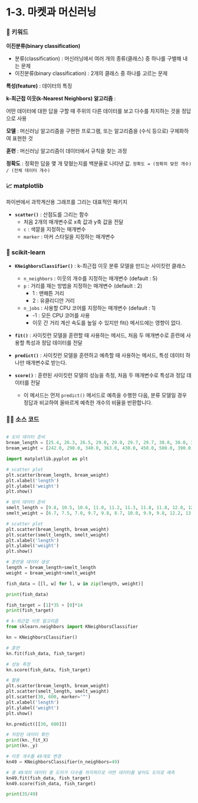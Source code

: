 # 1-3. 마켓과 머신러닝

### 🔑 키워드

**이진분류(binary classification)**

- 분류(classification) : 머신러닝에서 여러 개의 종류(클래스) 중 하나를 구별해 내는 문제
- 이진분류(binary classification) : 2개의 클래스 중 하나를 고르는 문제

**특성(feature)** : 데이터의 특징

**k-최근접 이웃(k-Nearest Neighbors) 알고리즘** : 

어떤 데이터에 대한 답을 구할 때 주위의 다른 데이터를 보고 다수를 차지하는 것을 정답으로 사용

**모델** : 머신러닝 알고리즘을 구현한 프로그램, 또는 알고리즘을 (수식 등으로) 구체화하여 표현한 것

**훈련** : 머신러닝 알고리즘이 데이터에서 규칙을 찾는 과정

**정확도** : 정확한 답을 몇 개 맞혔는지를 백분율로 나타낸 값.  `정확도 = (정확히 맞힌 개수) / (전체 데이터 개수)`

### 📈 matplotlib

파이썬에서 과학계산용 그래프를 그리는 대표적인 패키지

- **`scatter()`** : 산점도를 그리는 함수
    - 처음 2개의 매개변수로 x축 값과 y축 값을 전달
    - `c` : 색깔을 지정하는 매개변수
    - `marker` : 마커 스타일을 지정하는 매개변수

### 🤖 scikit-learn

- **`KNeighborsClassifier()`** : k-최근접 이웃 분류 모델을 만드는 사이킷런 클래스
    - `n_neighbors` : 이웃의 개수를 지정하는 매개변수 (default : 5)
    - `p` : 거리를 재는 방법을 지정하는 매개변수 (default : 2)
        - 1 : 맨해튼 거리
        - 2 : 유클리디안 거리
    - `n_jobs` : 사용할 CPU 코어를 지정하는 매개변수 (default : 1)
        - -1 : 모든 CPU 코어를 사용
        - 이웃 간 거리 계산 속도를 높일 수 있지만 fit() 메서드에는 영향이 없다.

- **`fit()`** : 사이킷런 모델을 훈련할 때 사용하는 메서드, 처음 두 매개변수로 훈련에 사용할 특성과 정답 데이터를 전달
- **`predict()`** : 사이킷런 모델을 훈련하고 예측할 때 사용하는 메서드, 특성 데이터 하나만 매개변수로 받는다.
- **`score()`** : 훈련된 사이킷런 모델의 성능을 측정, 처음 두 매개변수로 특성과 정답 데이터를 전달
    - 이 메서드는 먼저 `predict()` 메서드로 예측을 수행한 다음, 분류 모델일 경우 정답과 비교하여 올바르게 예측한 개수의 비율을 반환합니다.

### 👩‍💻 소스 코드

```python

# 도미 데이터 준비
bream_length = [25.4, 26.3, 26.5, 29.0, 29.0, 29.7, 29.7, 30.0, 30.0, 30.7, 31.0, 31.0, 31.5, 32.0, 32.0, 32.0, 33.0, 33.0, 33.5, 33.5, 34.0, 34.0, 34.5, 35.0, 35.0, 35.0, 35.0, 36.0, 36.0, 37.0, 38.5, 38.5, 39.5, 41.0, 41.0]
bream_weight = [242.0, 290.0, 340.0, 363.0, 430.0, 450.0, 500.0, 390.0, 450.0, 500.0, 475.0, 500.0, 500.0, 340.0, 600.0, 600.0, 700.0, 700.0, 610.0, 650.0, 575.0, 685.0, 620.0, 680.0, 700.0, 725.0, 720.0, 714.0, 850.0, 1000.0, 920.0, 955.0, 925.0, 975.0, 950.0]

import matplotlib.pyplot as plt

# scatter plot
plt.scatter(bream_length, bream_weight)
plt.xlabel('length')
plt.ylabel('weight')
plt.show()

# 빙어 데이터 준비
smelt_length = [9.8, 10.5, 10.6, 11.0, 11.2, 11.3, 11.8, 11.8, 12.0, 12.2, 12.4, 13.0, 14.3, 15.0]
smelt_weight = [6.7, 7.5, 7.0, 9.7, 9.8, 8.7, 10.0, 9.9, 9.8, 12.2, 13.4, 12.2, 19.7, 19.9]

# scatter plot
plt.scatter(bream_length, bream_weight)
plt.scatter(smelt_length, smelt_weight)
plt.xlabel('length')
plt.ylabel('weight')
plt.show()

# 훈련용 데이터 생성
length = bream_length+smelt_length
weight = bream_weight+smelt_weight

fish_data = [[l, w] for l, w in zip(length, weight)]

print(fish_data)

fish_target = [1]*35 + [0]*14
print(fish_target)

# k-최근접 이웃 알고리즘
from sklearn.neighbors import KNeighborsClassifier

kn = KNeighborsClassifier()

# 훈련
kn.fit(fish_data, fish_target)

# 성능 측정
kn.score(fish_data, fish_target)

# 활용
plt.scatter(bream_length, bream_weight)
plt.scatter(smelt_length, smelt_weight)
plt.scatter(30, 600, marker='^')
plt.xlabel('length')
plt.ylabel('weight')
plt.show()

kn.predict([[30, 600]])

# 저장된 데이터 확인
print(kn._fit_X)
print(kn._y)

# 이웃 개수를 49개로 변경
kn49 = KNeighborsClassifier(n_neighbors=49)

# 총 49개의 데이터 중 도미가 다수를 차지하므로 어떤 데이터를 넣어도 도미로 예측
kn49.fit(fish_data, fish_target)
kn49.score(fish_data, fish_target)

print(35/49)
```